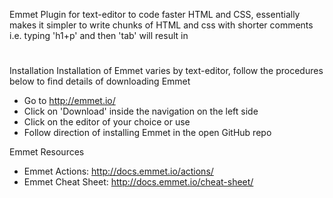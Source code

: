 Emmet
  Plugin for text-editor to code faster HTML and CSS, essentially makes it simpler to write chunks of HTML and css with shorter comments
  i.e. typing 'h1+p' and then 'tab' will result in <h1></h1> <p></p>

Installation
  Installation of Emmet varies by text-editor, follow the procedures below to find details of downloading Emmet
  * Go to http://emmet.io/
  * Click on 'Download' inside the navigation on the left side
  * Click on the editor of your choice or use
  * Follow direction of installing Emmet in the open GitHub repo

Emmet Resources
  * Emmet Actions: http://docs.emmet.io/actions/
  * Emmet Cheat Sheet: http://docs.emmet.io/cheat-sheet/
